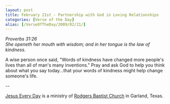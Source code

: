 ```yaml
---
layout: post
title: February 21st - Partnership with God in Loving Relationships
categories: [Verse of the Day]
alias: [/VerseOfTheDay/2009/02/21/]
---
```


_Proverbs 31:26  
She openeth her mouth with wisdom; and in her tongue is the law of
kindness._

A wise person once said, "Words of kindness have changed more
people's lives than all of man's many inventions." Pray and ask God
to help you think about what you say today...that your words of
kindness might help change someone's life.

 --

<a href=http://jesuseveryday.net>Jesus Every Day</a> is a ministry of <a href=http://rodgersbaptist.net>Rodgers Baptist Church</a> in Garland, Texas.
